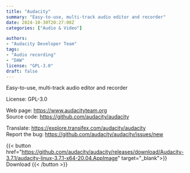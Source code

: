 ```yaml
---
title: "Audacity"
summary: "Easy-to-use, multi-track audio editor and recorder"
date: 2024-10-30T20:27:00Z
categories: ["Audio & Video"]

authors:
- "Audacity Developer Team"
tags: 
- "Audio recording"
- "DAW"
license: "GPL-3.0"
draft: false
---
```


Easy-to-use, multi-track audio editor and recorder

License: GPL-3.0

Web page: <https://www.audacityteam.org>  
Source code: <https://github.com/audacity/audacity>  

Translate: <https://explore.transifex.com/audacity/audacity>  
Report the bug: <https://github.com/audacity/audacity/issues/new>  

{{< button href="https://github.com/audacity/audacity/releases/download/Audacity-3.7.1/audacity-linux-3.7.1-x64-20.04.AppImage" target="_blank">}}
Download
{{< /button >}}
